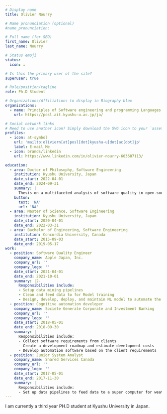 ```yaml
---
# Display name
title: Olivier Nourry

# Name pronunciation (optional)
#name_pronunciation: 

# Full name (for SEO)
first_name: Olivier
last_name: Nourry

# Status emoji
status:
  icon: ☕️

# Is this the primary user of the site?
superuser: true

# Role/position/tagline
role: Ph.D Student

# Organizations/Affiliations to display in Biography blox
organizations:
  - name: Principles of Software engineering and programming Languages
    url: https://posl.ait.kyushu-u.ac.jp/ja/

# Social network links
# Need to use another icon? Simply download the SVG icon to your `assets/media/icons/` folder.
profiles:
  - icon: at-symbol
    url: 'mailto:oliviern[at]posl[dot]kyushu-u[dot]ac[dot]jp'
    label: E-mail Me
  - icon: brands/linkedin
    url: https://www.linkedin.com/in/olivier-nourry-603687113/

education:
  - area: Doctor of Philosophy, Software Engineering
    institution: Kyushu University, Japan
    date_start: 2022-04-01
    date_end: 2024-09-31
    summary: |
      Thesis on a multifaceted analysis of software quality in open-source software projects.
    button:
      text: 'NA'
      url: 'NA'
  - area: Master of Science, Software Engineering
    institution: Kyushu University, Japan
    date_start: 2020-04-01
    date_end: 2022-03-31
  - area: Bachelor of Engineering, Software Engineering
    institution: Concordia University, Canada
    date_start: 2015-09-03
    date_end: 2019-05-17
work:
  - position: Software Quality Engineer
    company_name: Apple Japan, Inc.
    company_url: ''
    company_logo: ''
    date_start: 2021-04-01
    date_end: 2021-10-01
    summary: |2-
      Responsibilities include:
      - Setup data mining pipelines
      - Clean and feed data to for Model training
      - Design, develop, deploy, and maintain ML model to automate the classification, clustering, and triaging of Siri bugs and test failures
  - position: Cognitive automation developer
    company_name: Societe Generale Corporate and Investment Banking
    company_url: ''
    company_logo: ''
    date_start: 2018-05-01
    date_end: 2018-09-30
    summary: |
      Responsibilities include:
      - Collect software requirements from clients
      - Create a development roadmap and estimate development costs
      - Develop automation software based on the client requirements
  - position: Junior System Analyst
    company_name: Shared Services Canada
    company_url: ''
    company_logo: ''
    date_start: 2017-05-01
    date_end: 2017-11-30
    summary: |
      Responsibilities include:
      - Set up data pipelines to feed data to a super computer for weather predictions
---
```


I am currently a third year PH.D student at Kyushu University in Japan.
